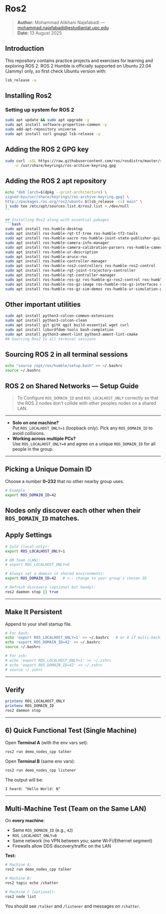 # Ros2
> **Author:** Mohammad Alikhani Najafabadi — mohammad.najafabadi@estudiantat.upc.edu  
> **Date:** 13 August 2025

## Introduction
This repository contains practice projects and exercises for learning and exploring ROS 2.
ROS 2 Humble is officially supported on Ubuntu 22.04 (Jammy) only, so first check Ubuntu version with:
```bash
lsb_release -a
```

## Installing Ros2

### Setting up system for ROS 2

```bash
sudo apt update && sudo apt upgrade -y
sudo apt install software-properties-common -y
sudo add-apt-repository universe
sudo apt install curl gnupg2 lsb-release -y
```

##  Adding the ROS 2 GPG key

```bash
sudo curl -sSL https://raw.githubusercontent.com/ros/rosdistro/master/ros.key \
    -o /usr/share/keyrings/ros-archive-keyring.gpg
```
## Adding the ROS 2 apt repository

```bash
echo "deb [arch=$(dpkg --print-architecture) \
signed-by=/usr/share/keyrings/ros-archive-keyring.gpg] \
http://packages.ros.org/ros2/ubuntu $(lsb_release -cs) main" \
| sudo tee /etc/apt/sources.list.d/ros2.list > /dev/null
``

## Installing Ros2 along with essential pakages
```bash
sudo apt install ros-humble-desktop
sudo apt install ros-humble-rqt-tf-tree ros-humble-tf2-tools
sudo apt install ros-humble-xacro ros-humble-joint-state-publisher-gui
sudo apt install ros-humble-camera-info-manager
sudo apt install ros-humble-camera-calibration-parsers ros-humble-camera-info-manager
sudo apt install ros-humble-ur-description
sudo apt install ros-humble-aruco-ros
sudo apt install ros-humble-controller-manager
sudo apt install ros-humble-ros2-controllers ros-humble-ros2-control
sudo apt install ros-humble-rqt-joint-trajectory-controller
sudo apt install ros-humble-rqt-controller-manager
sudo apt install ros-humble-ros-gz ros-humble-gz-ros2-control ros-humble-ros-gz-bridge
sudo apt install ros-humble-ros-gz-image ros-humble-ros-gz-interfaces ros-humble-ros-gz-sim
sudo apt install ros-humble-ros-gz-sim-demos ros-humble-ur-simulation-gz
```
## Other important utilities
```bash
sudo apt install python3-colcon-common-extensions
sudo apt install python3-colcon-clean
sudo apt install git gitk qgit build-essential wget curl
sudo apt install liburdfdom-tools bash-completion
sudo apt install python3-ament-lint python3-ament-lint-cmake
## Sourcing Ros2 In all terminal sessions
```

## Sourcing ROS 2 in all terminal sessions
```bash
echo "source /opt/ros/humble/setup.bash" >> ~/.bashrc
source ~/.bashrc
```


## ROS 2 on Shared Networks — Setup Guide

> To Configure `ROS_DOMAIN_ID` and `ROS_LOCALHOST_ONLY` correctly so that the ROS 2 nodes don’t collide with other peoples nodes on a shared LAN.
---

- **Solo on one machine?**  
  Put `ROS_LOCALHOST_ONLY=1` (loopback only). Pick any `ROS_DOMAIN_ID` to avoid collisions.
- **Working across multiple PCs?**  
  Use `ROS_LOCALHOST_ONLY=0` and agree on a unique `ROS_DOMAIN_ID` for all people in the group.

---

## Picking a Unique Domain ID

Choose a number **0–232** that no other nearby group uses.

```bash
# Example
export ROS_DOMAIN_ID=42
```



Nodes **only** discover each other when their `ROS_DOMAIN_ID` matches.
---

## Apply Settings

```bash
# Solo (local-only):
export ROS_LOCALHOST_ONLY=1

# OR Team (LAN):
# export ROS_LOCALHOST_ONLY=0

# Always set a domain in shared environments:
export ROS_DOMAIN_ID=42   # <-- change to your group's chosen ID

# Refresh discovery (optional but handy):
ros2 daemon stop || true
```

---

## Make It Persistent

Append to your shell startup file.

```bash
# For bash:
echo 'export ROS_LOCALHOST_ONLY=1' >> ~/.bashrc   # or 0 if multi-machine
echo 'export ROS_DOMAIN_ID=42' >> ~/.bashrc
source ~/.bashrc

# For zsh:
# echo 'export ROS_LOCALHOST_ONLY=1' >> ~/.zshrc
# echo 'export ROS_DOMAIN_ID=42' >> ~/.zshrc
# source ~/.zshrc
```

---

## Verify

```bash
printenv ROS_LOCALHOST_ONLY
printenv ROS_DOMAIN_ID
ros2 daemon stop
```

---

## 6) Quick Functional Test (Single Machine)

Open **Terminal A** (with the env vars set):

```bash
ros2 run demo_nodes_cpp talker
```

Open **Terminal B** (same env vars):

```bash
ros2 run demo_nodes_cpp listener
```

The output will be:

```
I heard: "Hello World: N"
```

---

##  Multi‑Machine Test (Team on the Same LAN)

On **every machine**:

- Same `ROS_DOMAIN_ID` (e.g., `42`)
- `ROS_LOCALHOST_ONLY=0`
- Same network (no VPN between you; same Wi‑Fi/Ethernet segment)
- Firewalls allow DDS discovery/traffic on the LAN

**Test:**

```bash
# Machine A:
ros2 run demo_nodes_cpp talker

# Machine B:
ros2 topic echo /chatter

# Machine C (optional):
ros2 node list
```

You should see `/talker` and `/listener` and messages on `/chatter`.








